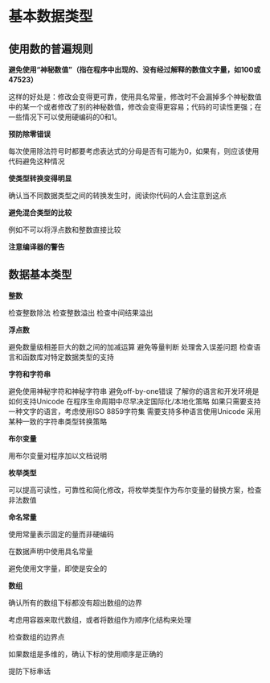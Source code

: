 # 基本数据类型

## 使用数的普遍规则

**避免使用“神秘数值”（指在程序中出现的、没有经过解释的数值文字量，如100或47523）**

这样的好处是：修改会变得更可靠，使用具名常量，修改时不会漏掉多个神秘数值中的某一个或者修改了别的神秘数值，修改会变得更容易；代码的可读性更强；在一些情况下可以使用硬编码的0和1。

**预防除零错误**

每次使用除法符号时都要考虑表达式的分母是否有可能为0，如果有，则应该使用代码避免这种情况

**使类型转换变得明显**

确认当不同数据类型之间的转换发生时，阅读你代码的人会注意到这点

**避免混合类型的比较**

例如不可以将浮点数和整数直接比较

**注意编译器的警告**

## 数据基本类型

**整数**

检查整数除法
检查整数溢出
检查中间结果溢出

**浮点数**

避免数量级相差巨大的数之间的加减运算
避免等量判断
处理舍入误差问题
检查语言和函数库对特定数据类型的支持

**字符和字符串**

避免使用神秘字符和神秘字符串
避免off-by-one错误
了解你的语言和开发环境是如何支持Unicode
在程序生命周期中尽早决定国际化/本地化策略
如果只需要支持一种文字的语言，考虑使用ISO 8859字符集
需要支持多种语言使用Unicode
采用某种一致的字符串类型转换策略

**布尔变量**

用布尔变量对程序加以文档说明

**枚举类型**

可以提高可读性，可靠性和简化修改，将枚举类型作为布尔变量的替换方案，检查非法数值

**命名常量**

使用常量表示固定的量而非硬编码

在数据声明中使用具名常量

避免使用文字量，即使是安全的

**数组**

确认所有的数组下标都没有超出数组的边界

考虑用容器来取代数组，或者将数组作为顺序化结构来处理

检查数组的边界点

如果数组是多维的，确认下标的使用顺序是正确的

提防下标串话
